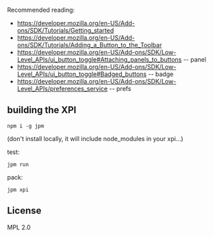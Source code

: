 Recommended reading:
* https://developer.mozilla.org/en-US/Add-ons/SDK/Tutorials/Getting_started
* https://developer.mozilla.org/en-US/Add-ons/SDK/Tutorials/Adding_a_Button_to_the_Toolbar
* https://developer.mozilla.org/en-US/Add-ons/SDK/Low-Level_APIs/ui_button_toggle#Attaching_panels_to_buttons -- panel
* https://developer.mozilla.org/en-US/Add-ons/SDK/Low-Level_APIs/ui_button_toggle#Badged_buttons -- badge
* https://developer.mozilla.org/en-US/Add-ons/SDK/Low-Level_APIs/preferences_service -- prefs

## building the XPI
```
npm i -g jpm
```
(don't install locally, it will include node_modules in your xpi...)

test:
```
jpm run
```

pack:
```
jpm xpi
```

## License
MPL 2.0
